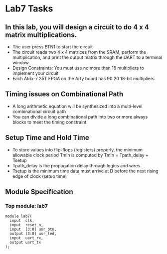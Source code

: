 # Lab7 Tasks


## In this lab, you will design a circuit to do 4 x 4 matrix multiplications.
- The user press BTN1 to start the circuit
- The circuit reads two 4 x 4 matrices from the SRAM, perform the multiplication, and print the output matrix through the UART to a terminal window
- Design Constraints: You must use no more than 16 multipliers to implement your circuit
- Each Atrix-7 35T FPGA on the Arty board has 90 20 ́18-bit multipliers

## Timing issues on Combinational Path
- A long arithmetic equation will be synthesized into a multi-level combinational circuit path
- You can divide a long combinational path into two or more always blocks to meet the timing constraint

## Setup Time and Hold Time
- To store values into flip-flops (registers) properly, the minimum allowable clock period Tmin is computed by Tmin = Tpath_delay + Tsetup
- Tpath_delay is the propagation delay through logics and wires
- Tsetup is the minimum time data must arrive at D before the next rising edge of clock (setup time)


## Module Specification
### Top module: lab7
<pre><code>module lab7(
  input  clk,
  input  reset_n,
  input  [3:0] usr_btn,
  output [3:0] usr_led,
  input  uart_rx,
  output uart_tx
);</code></pre>
